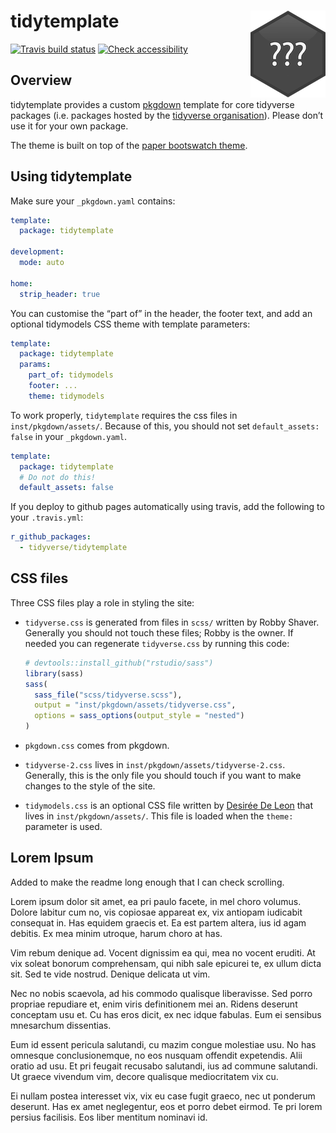 
<!-- README.md is generated from README.Rmd. Please edit that file -->

# tidytemplate <img src="man/figures/logo.png" align="right" />

[![Travis build
status](https://travis-ci.org/tidyverse/tidytemplate.svg?branch=master)](https://travis-ci.org/tidyverse/tidytemplate)
[![Check
accessibility](https://img.shields.io/badge/check-accessibility-orange.svg)](http://wave.webaim.org/report#/http://tidytemplate.tidyverse.org)

## Overview

tidytemplate provides a custom [pkgdown](https://pkgdown.r-lib.org)
template for core tidyverse packages (i.e. packages hosted by the
[tidyverse organisation](https://github.com/tidyverse)). Please don’t
use it for your own package.

The theme is built on top of the [paper bootswatch
theme](https://bootswatch.com/3/paper/).

## Using tidytemplate

Make sure your `_pkgdown.yaml` contains:

``` yaml
template:
  package: tidytemplate

development:
  mode: auto

home:
  strip_header: true
```

You can customise the “part of” in the header, the footer text, and add
an optional tidymodels CSS theme with template parameters:

``` yaml
template:
  package: tidytemplate
  params:
    part_of: tidymodels
    footer: ...
    theme: tidymodels
```

To work properly, `tidytemplate` requires the css files in
`inst/pkgdown/assets/`. Because of this, you should not set
`default_assets: false` in your `_pkgdown.yaml`.

``` yaml
template:
  package: tidytemplate
  # Do not do this!
  default_assets: false
```

If you deploy to github pages automatically using travis, add the
following to your `.travis.yml`:

``` yaml
r_github_packages:
  - tidyverse/tidytemplate
```

## CSS files

Three CSS files play a role in styling the site:

  - `tidyverse.css` is generated from files in `scss/` written by Robby
    Shaver. Generally you should not touch these files; Robby is the
    owner. If needed you can regenerate `tidyverse.css` by running this
    code:
    
    ``` r
    # devtools::install_github("rstudio/sass")
    library(sass)
    sass(
      sass_file("scss/tidyverse.scss"),
      output = "inst/pkgdown/assets/tidyverse.css",
      options = sass_options(output_style = "nested")
    )
    ```

  - `pkgdown.css` comes from pkgdown.

  - `tidyverse-2.css` lives in `inst/pkgdown/assets/tidyverse-2.css`.
    Generally, this is the only file you should touch if you want to
    make changes to the style of the site.

  - `tidymodels.css` is an optional CSS file written by [Desirée De
    Leon](http://desiree.rbind.io) that lives in `inst/pkgdown/assets/`.
    This file is loaded when the `theme:` parameter is used.

## Lorem Ipsum

Added to make the readme long enough that I can check scrolling.

Lorem ipsum dolor sit amet, ea pri paulo facete, in mel choro volumus.
Dolore labitur cum no, vis copiosae appareat ex, vix antiopam iudicabit
consequat in. Has equidem graecis et. Ea est partem altera, ius id agam
debitis. Ex mea minim utroque, harum choro at has.

Vim rebum denique ad. Vocent dignissim ea qui, mea no vocent eruditi. At
vix soleat bonorum comprehensam, qui nibh sale epicurei te, ex ullum
dicta sit. Sed te vide nostrud. Denique delicata ut vim.

Nec no nobis scaevola, ad his commodo qualisque liberavisse. Sed porro
propriae repudiare et, enim viris definitionem mei an. Ridens deserunt
conceptam usu et. Cu has eros dicit, ex nec idque fabulas. Eum ei
sensibus mnesarchum dissentias.

Eum id essent pericula salutandi, cu mazim congue molestiae usu. No has
omnesque conclusionemque, no eos nusquam offendit expetendis. Alii
oratio ad usu. Et pri feugait recusabo salutandi, ius ad commune
salutandi. Ut graece vivendum vim, decore qualisque mediocritatem vix
cu.

Ei nullam postea interesset vix, vix eu case fugit graeco, nec ut
ponderum deserunt. Has ex amet neglegentur, eos et porro debet eirmod.
Te pri lorem persius facilisis. Eos liber mentitum nominavi id.
